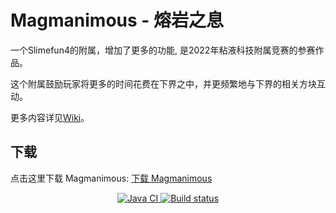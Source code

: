 # Magmanimous - 熔岩之息

一个Slimefun4的附属，增加了更多的功能, 是2022年粘液科技附属竞赛的参赛作品。

这个附属鼓励玩家将更多的时间花费在下界之中，并更频繁地与下界的相关方块互动。

更多内容详见[Wiki](https://slimefun-addons-wiki.guizhanss.cn/magmanimous/)。

## 下载

点击这里下载 Magmanimous: [下载 Magmanimous](https://builds.guizhanss.net/SlimefunGuguProject/Magmanimous/main)

<p align="center">
  <a href="https://github.com/SlimefunGuguProject/Magmanimous/actions/workflows/maven.yml">
    <img src="https://github.com/SlimefunGuguProject/Magmanimous/actions/workflows/maven.yml/badge.svg" alt="Java CI"/>
  </a>
  <a href="https://builds.guizhanss.net/SlimefunGuguProject/Magmanimous/main">
    <img src="https://builds.guizhanss.net/f/SlimefunGuguProject/Magmanimous/main/badge.svg" alt="Build status"/>
  </a>
</p>
